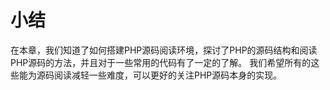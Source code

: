 # 小结
在本章，我们知道了如何搭建PHP源码阅读环境，探讨了PHP的源码结构和阅读PHP源码的方法，并且对于一些常用的代码有了一定的了解。
我们希望所有的这些能为源码阅读减轻一些难度，可以更好的关注PHP源码本身的实现。

